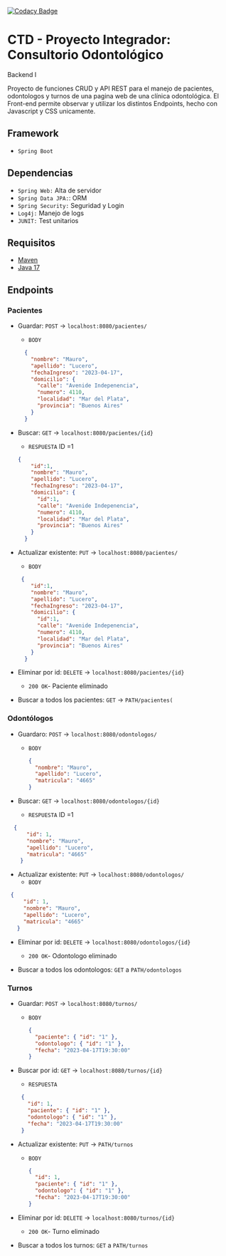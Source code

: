 [![Codacy Badge](https://api.codacy.com/project/badge/Grade/1dd143aaa28a4e62a62f489aa1046987)](https://app.codacy.com/gh/MauroLucero/consultorio?utm_source=github.com&utm_medium=referral&utm_content=MauroLucero/consultorio&utm_campaign=Badge_Grade)


# CTD - Proyecto Integrador: Consultorio Odontológico
Backend I

Proyecto de funciones CRUD y API REST para el manejo de pacientes, odontologos y turnos de una pagina web de una clínica odontológica. El Front-end permite observar y utilizar los distintos Endpoints, hecho con Javascript y CSS unicamente.

## Framework
- `Spring Boot`

## Dependencias
- `Spring Web:` Alta de servidor
- `Spring Data JPA:`: ORM
- `Spring Security:` Seguridad y Login
- `Log4j:` Manejo de logs
- `JUNIT:` Test unitarios


## Requisitos

- [Maven](https://maven.apache.org/download.cgi)
- [Java 17](https://www.oracle.com/java/technologies/javase/jdk17-archive-downloads.html)


## Endpoints


### Pacientes

- Guardar: `POST` -> `localhost:8080/pacientes/`

  - `BODY`
  
  ```json
    {
      "nombre": "Mauro",
      "apellido": "Lucero",
      "fechaIngreso": "2023-04-17",
      "domicilio": {
        "calle": "Avenide Indepenencia",
        "numero": 4110,
        "localidad": "Mar del Plata",
        "provincia": "Buenos Aires"
      }
    }
    ```

- Buscar: `GET` -> `localhost:8080/pacientes/{id}`

  - `RESPUESTA` ID =1
  ```json
  {  
      "id":1,
      "nombre": "Mauro",
      "apellido": "Lucero",
      "fechaIngreso": "2023-04-17",
      "domicilio": {
        "id":1,
        "calle": "Avenide Indepenencia",
        "numero": 4110,
        "localidad": "Mar del Plata",
        "provincia": "Buenos Aires"
      }
    }
  ```  
- Actualizar existente: `PUT` -> `localhost:8080/pacientes/`
  - `BODY` 
  ```json
   {   
      "id":1,
      "nombre": "Mauro",
      "apellido": "Lucero",
      "fechaIngreso": "2023-04-17",
      "domicilio": {
        "id":1,
        "calle": "Avenide Indepenencia",
        "numero": 4110,
        "localidad": "Mar del Plata",
        "provincia": "Buenos Aires"
      }
    }
   ```
- Eliminar por id: `DELETE` -> `localhost:8080/pacientes/{id}`

  - `200 OK`- Paciente eliminado

- Buscar a todos los pacientes: `GET` -> `PATH/pacientes(`

### Odontólogos

- Guardaro: `POST` -> `localhost:8080/odontologos/`
  - `BODY`
   
    ```json
    {
      "nombre": "Mauro",
      "apellido": "Lucero",
      "matricula": "4665"
    }
    ```
- Buscar: `GET` -> `localhost:8080/odontologos/{id}`

  - `RESPUESTA` ID =1

```json
  {   
      "id": 1,
      "nombre": "Mauro",
      "apellido": "Lucero",
      "matricula": "4665"
    }
```
- Actualizar existente: `PUT` -> `localhost:8080/odontologos/`
  - `BODY`
  
 ```json
  {   
      "id": 1,
      "nombre": "Mauro",
      "apellido": "Lucero",
      "matricula": "4665"
    }
```
- Eliminar por id: `DELETE` -> `localhost:8080/odontologos/{id}`

   - `200 OK`- Odontologo eliminado

- Buscar a todos los odontologos: `GET` a `PATH/odontologos`



### Turnos

- Guardar: `POST` -> `localhost:8080/turnos/`

  - `BODY`
    ```json
    {
      "paciente": { "id": "1" },
      "odontologo": { "id": "1" },
      "fecha": "2023-04-17T19:30:00"
    }
    ```

- Buscar por id: `GET` -> `localhost:8080/turnos/{id}`

  - `RESPUESTA`
  
   ```json
    {
      "id": 1,
      "paciente": { "id": "1" },
      "odontologo": { "id": "1" },
      "fecha": "2023-04-17T19:30:00"
    }
    ```

- Actualizar existente: `PUT` -> `PATH/turnos`
  - `BODY`
    ```json
    {
      "id": 1,
      "paciente": { "id": "1" },
      "odontologo": { "id": "1" },
      "fecha": "2023-04-17T19:30:00"
    }
    ```
- Eliminar por id: `DELETE` -> `localhost:8080/turnos/{id}`

  - `200 OK`- Turno eliminado

- Buscar a todos los turnos: `GET` a `PATH/turnos`
